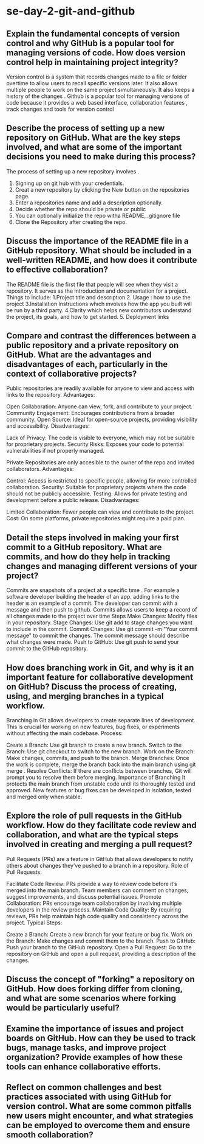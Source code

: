 # se-day-2-git-and-github
## Explain the fundamental concepts of version control and why GitHub is a popular tool for managing versions of code. How does version control help in maintaining project integrity?
Version control is a system that records changes made to a file or folder overtime to allow users to recall specific versions later. It also allows multiple people to work on the same project sımultaneously. It also keeps a hıstory of the changes .
Github is a popular tool for managing versions of code because it provides a web based interface, collaboration features , track changes and tools for version control
## Describe the process of setting up a new repository on GitHub. What are the key steps involved, and what are some of the important decisions you need to make during this process?
The process of setting up a new repository involves .
1. Signing up on git hub with your credentials.
2. Creat a new repository by clicking the New button on the repositories page.
3. Enter a repositories name and add a description optionally.
4. Decide whether the repo should be private or public
5. You can optionally initialize the repo witha README, .gitignore file
6. Clone the Repository after creating the repo.

## Discuss the importance of the README file in a GitHub repository. What should be included in a well-written README, and how does it contribute to effective collaboration?
The README file is the first file that people will see when they visit a repository. It serves as the introduction and documentation for a project.
Things to İnclude:
1.Project tıtle and descrıptıon
2. Usage : how to use the project
3.Installatıon Instructıons whıch ınvolves how the app you buılt wıll be run by a third party.
4.Clarity which helps new contributors understand the project, its goals, and how to get started.
5. Deployment links



## Compare and contrast the differences between a public repository and a private repository on GitHub. What are the advantages and disadvantages of each, particularly in the context of collaborative projects?
Public repositories are readily available for anyone to view and access with links to the repository.
Advantages:

Open Collaboration: Anyone can view, fork, and contribute to your project.
Community Engagement: Encourages contributions from a broader community.
Open Source: Ideal for open-source projects, providing visibility and accessibility.
Disadvantages:

Lack of Privacy: The code is visible to everyone, which may not be suitable for proprietary projects.
Security Risks: Exposes your code to potential vulnerabilities if not properly managed.

Private Repositories are only accesible to the owner of the repo and invited collaborators.
Advantages:

Control: Access is restricted to specific people, allowing for more controlled collaboration.
Security: Suitable for proprietary projects where the code should not be publicly accessible.
Testing: Allows for private testing and development before a public release.
Disadvantages:

Limited Collaboration: Fewer people can view and contribute to the project.
Cost: On some platforms, private repositories might require a paid plan.



## Detail the steps involved in making your first commit to a GitHub repository. What are commits, and how do they help in tracking changes and managing different versions of your project?

Commits are snapshots of a project at a specific tıme . For example a software developer building the header of an app. adding links to the header ıs an example of a commit. The developer can commit with a message and then push to github. Commits allows users to keep a record of all changes made to the project over time
Steps
Make Changes: Modify files in your repository.
Stage Changes: Use git add <file> to stage changes you want to include in the commit.
Commit Changes: Use git commit -m "Your commit message" to commit the changes. The commit message should describe what changes were made.
Push to GitHub: Use git push to send your commit to the GitHub repository.


## How does branching work in Git, and why is it an important feature for collaborative development on GitHub? Discuss the process of creating, using, and merging branches in a typical workflow.
Branching in Git allows developers to create separate lines of development. This is crucial for working on new features, bug fixes, or experiments without affecting the main codebase.
Process:

Create a Branch: Use git branch <branch-name> to create a new branch.
Switch to the Branch: Use git checkout <branch-name> to switch to the new branch.
Work on the Branch: Make changes, commits, and push to the branch.
Merge Branches: Once the work is complete, merge the branch back into the main branch using git merge <branch-name>.
Resolve Conflicts: If there are conflicts between branches, Git will prompt you to resolve them before merging.
Importance of Branching
It protects the main branch from unstable code until its thoroughly tested and approved.
New features or bug fixes can be developed in isolation, tested and merged only when stable.



## Explore the role of pull requests in the GitHub workflow. How do they facilitate code review and collaboration, and what are the typical steps involved in creating and merging a pull request?
Pull Requests (PRs) are a feature in GitHub that allows developers to notify others about changes they’ve pushed to a branch in a repository.
Role of Pull Requests:

Facilitate Code Review: PRs provide a way to review code before it’s merged into the main branch. Team members can comment on changes, suggest improvements, and discuss potential issues.
Promote Collaboration: PRs encourage team collaboration by involving multiple developers in the review process.
Maintain Code Quality: By requiring reviews, PRs help maintain high code quality and consistency across the project.
Typical Steps:

Create a Branch: Create a new branch for your feature or bug fix.
Work on the Branch: Make changes and commit them to the branch.
Push to GitHub: Push your branch to the GitHub repository.
Open a Pull Request: Go to the repository on GitHub and open a pull request, providing a description of the changes.



## Discuss the concept of "forking" a repository on GitHub. How does forking differ from cloning, and what are some scenarios where forking would be particularly useful?

## Examine the importance of issues and project boards on GitHub. How can they be used to track bugs, manage tasks, and improve project organization? Provide examples of how these tools can enhance collaborative efforts.

## Reflect on common challenges and best practices associated with using GitHub for version control. What are some common pitfalls new users might encounter, and what strategies can be employed to overcome them and ensure smooth collaboration?
